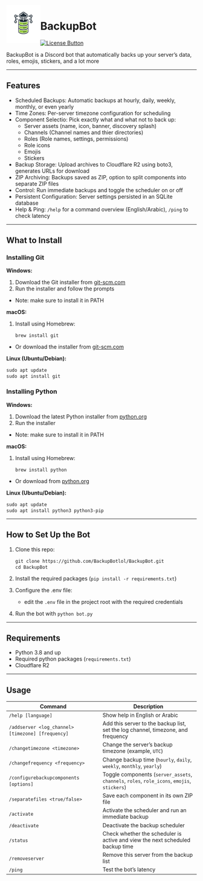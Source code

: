 [License Button]: https://img.shields.io/badge/License-Apache_2.0-green
[License Link]: https://github.com/BackupBotlol/BackupBot/blob/main/LICENSE 'Apache 2.0 License.'

<img align="left" width="90" height="100" src="icon/BackupBot.png">


# BackupBot
[![License Button]][License Link]

BackupBot is a Discord bot that automatically backs up your server’s data, roles, emojis, stickers, and a lot more

---

## Features

- Scheduled Backups: Automatic backups at hourly, daily, weekly, monthly, or even yearly
- Time Zones: Per-server timezone configuration for scheduling
- Component Selectio: Pick exactly what and what not to back up:
  - Server assets (name, icon, banner, discovery splash)  
  - Channels (Channel names and thier directories)
  - Roles (Role names, settings, permissions)  
  - Role icons
  - Emojis  
  - Stickers  
- Backup Storage: Upload archives to Cloudflare R2 using boto3, generates URLs for download
- ZIP Archiving: Backups saved as ZIP, option to split components into separate ZIP files
- Control: Run immediate backups and toggle the scheduler on or off
- Persistent Configuration: Server settings persisted in an SQLite database
- Help & Ping: `/help` for a command overview (English/Arabic), `/ping` to check latency

---

## What to Install

### Installing Git

**Windows:**
1. Download the Git installer from [git-scm.com](https://git-scm.com/download/win)
2. Run the installer and follow the prompts
- Note: make sure to install it in PATH

**macOS:**
1. Install using Homebrew:
   ```
   brew install git
   ```
- Or download the installer from [git-scm.com](https://git-scm.com/download/mac)

**Linux (Ubuntu/Debian):**
```
sudo apt update
sudo apt install git
```

### Installing Python

**Windows:**
1. Download the latest Python installer from [python.org](https://www.python.org/downloads/)
2. Run the installer
- Note: make sure to install it in PATH

**macOS:**
1. Install using Homebrew:
   ```
   brew install python
   ```
- Or download from [python.org](https://www.python.org/downloads/)

**Linux (Ubuntu/Debian):**
```
sudo apt update
sudo apt install python3 python3-pip
```

---

## How to Set Up the Bot

1. Clone this repo:
   ```
   git clone https://github.com/BackupBotlol/BackupBot.git
   cd BackupBot
   ```
3. Install the required packages (`pip install -r requirements.txt`)

4. Configure the .env file:

   - edit the `.env` file in the project root with the required credentials

5. Run the bot with `python bot.py`

---

## Requirements

- Python 3.8 and up
- Required python packages (`requirements.txt`)
- Cloudflare R2

---

## Usage

| Command | Description |
|---------|-------------|
| `/help [language]` | Show help in English or Arabic |
| `/addserver <log_channel> [timezone] [frequency]` | Add this server to the backup list, set the log channel, timezone, and frequency |
| `/changetimezone <timezone>` | Change the server’s backup timezone (example, `UTC`) |
| `/changefrequency <frequency>` | Change backup time (`hourly`, `daily`, `weekly`, `monthly`, `yearly`) |
| `/configurebackupcomponents [options]` | Toggle components (`server_assets`, `channels`, `roles`, `role_icons`, `emojis`, `stickers`) |
| `/separatefiles <true/false>` | Save each component in its own ZIP file |
| `/activate` | Activate the scheduler and run an immediate backup |
| `/deactivate` | Deactivate the backup scheduler |
| `/status` | Check whether the scheduler is active and view the next scheduled backup time |
| `/removeserver` | Remove this server from the backup list |
| `/ping` | Test the bot’s latency |
